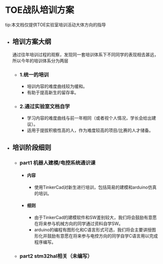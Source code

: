 # TOE战队培训方案
 tip:本文档仅提供TOE实验室培训活动大体方向的指导
 * ## 培训方案大纲
   通过往年培训过程的观察，发现同一套培训体系下不同同学的表现相去甚远，所以今年的培训体系分为两层
   * ### 1.统一的培训
     * 培训内容的难度曲线较为缓和。
     * 有助于提高新生的留存率。
   * ### 2.通过实验室文档自学
     * 学习内容的难度曲线与前一年相同（或者视个人情况，学长会给出建议）。
     * 适用于提拔积极性高的人，作为难度较高的项目/比赛的人才储备。
 * ## 培训阶段细则
   * ### part1 机器人建模/电控系统通识课
     * #### 内容
       * 使用TinkerCad对新生进行培训，包括简易的建模和arduino仿真的培训。
     * #### 细则
       * 由于TinkerCad的建模软件和SW差别较大，我们将会鼓励有意愿在将来参与机械方向的同学通过资料自学SW。
       * arduino的编程有图形化和C语言形式可选，我们将会主要讲授图形化并鼓励有意愿在将来参与电控方向的同学自学C语言用以完成程序编写。
   * ### part2 stm32hal相关（未编写）















     
